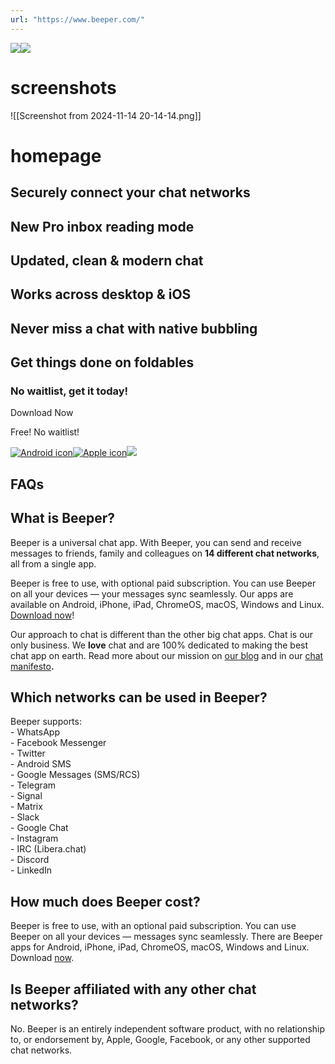 ```yaml
---
url: "https://www.beeper.com/"
---
```

![](https://cdn.prod.website-files.com/5ffc199ed786423eb2569667/65eae990d904d2547ae7714f_hero%20stars.svg)![](https://cdn.prod.website-files.com/5ffc199ed786423eb2569667/65eae990608962debd5bd167_hero%20clouds%20svg.svg)

# screenshots
![[Screenshot from 2024-11-14 20-14-14.png]]

# homepage
## Securely connect your chat networks



## New Pro inbox reading mode


## Updated, clean & modern chat


## Works across desktop & iOS


## Never miss a chat with native bubbling


## Get things done on foldables


### No waitlist, get it today!

Download Now

Free! No waitlist!

[![Android icon](https://cdn.prod.website-files.com/5ffc199ed786423eb2569667/65eae4a53b00b779daff2a6e_Icon.png)](https://www.beeper.com/download)[![Apple icon](https://cdn.prod.website-files.com/5ffc199ed786423eb2569667/65eae4a5207c3ec94baee3c5_Icon-1.png)](https://www.beeper.com/download)[![](https://cdn.prod.website-files.com/5ffc199ed786423eb2569667/6613aca1df787eeb7b527aed_Icon.png)](https://www.beeper.com/download)

## FAQs

## **What is Beeper?**

Beeper is a universal chat app. With Beeper, you can send and receive messages to friends, family and colleagues on **14 different chat networks**, all from a single app.

Beeper is free to use, with optional paid subscription. You can use Beeper on all your devices — your messages sync seamlessly. Our apps are available on Android, iPhone, iPad, ChromeOS, macOS, Windows and Linux. [Download now](https://www.beeper.com/download)!

Our approach to chat is different than the other big chat apps. Chat is our only business. We **love** chat and are 100% dedicated to making the best chat app on earth. Read more about our mission on [our blog](https://blog.beeper.com/2023/02/28/were-building-the-best-chat-app-on-earth/) and in our [chat manifesto](https://blog.beeper.com/p/the-universal-communication-bus-42dfb9a141ad?s=w)**.**

## Which networks can be used in Beeper?

Beeper supports:  
\- WhatsApp  
\- Facebook Messenger  
\- Twitter  
\- Android SMS  
\- Google Messages (SMS/RCS)  
\- Telegram  
\- Signal  
\- Matrix  
\- Slack  
\- Google Chat  
\- Instagram  
\- IRC (Libera.chat)  
\- Discord  
\- LinkedIn  

## How much does Beeper cost?

Beeper is free to use, with an optional paid subscription. You can use Beeper on all your devices — messages sync seamlessly. There are Beeper apps for Android, iPhone, iPad, ChromeOS, macOS, Windows and Linux. Download [now](https://www.beeper.com/download).  

## Is Beeper affiliated with any other chat networks?

No. Beeper is an entirely independent software product, with no relationship to, or endorsement by, Apple, Google, Facebook, or any other supported chat networks.